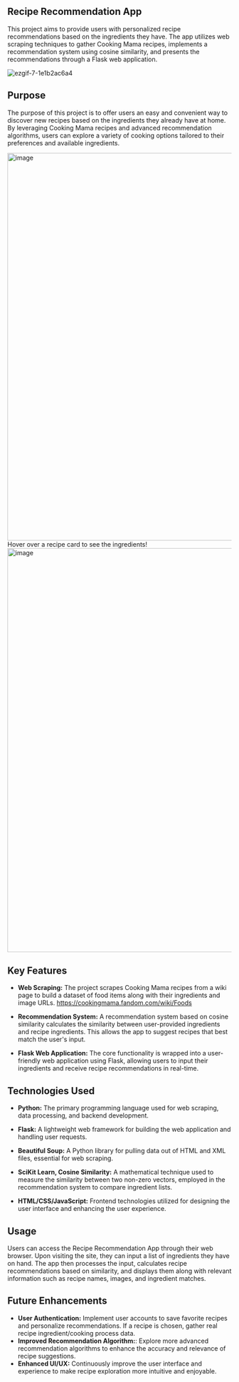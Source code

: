 ## Recipe Recommendation App
This project aims to provide users with personalized recipe recommendations based on the ingredients they have. The app utilizes web scraping techniques to gather Cooking Mama recipes, implements a recommendation system using cosine similarity, and presents the recommendations through a Flask web application.


![ezgif-7-1e1b2ac6a4](https://github.com/NiharikaAdari/Cooking-Mama-Recipe-Recommendations/assets/130190699/37ab3d11-fc0e-4a8e-8c96-fe527e88170a)




## Purpose
The purpose of this project is to offer users an easy and convenient way to discover new recipes based on the ingredients they already have at home. By leveraging Cooking Mama recipes and advanced recommendation algorithms, users can explore a variety of cooking options tailored to their preferences and available ingredients.

<img width="870" alt="image" src="https://github.com/NiharikaAdari/Cooking-Mama-Recipe-Recommendations/assets/130190699/53b1658e-ca7d-4ee6-8221-87c01b985a27">
Hover over a recipe card to see the ingredients!
<img width="907" alt="image" src="https://github.com/NiharikaAdari/Cooking-Mama-Recipe-Recommendations/assets/130190699/15b69771-e7af-4b51-929d-6c798704ebee">

## Key Features

- **Web Scraping:** The project scrapes Cooking Mama recipes from a wiki page to build a dataset of food items along with their ingredients and image URLs. https://cookingmama.fandom.com/wiki/Foods

- **Recommendation System:** A recommendation system based on cosine similarity calculates the similarity between user-provided ingredients and recipe ingredients. This allows the app to suggest recipes that best match the user's input.

- **Flask Web Application:** The core functionality is wrapped into a user-friendly web application using Flask, allowing users to input their ingredients and receive recipe recommendations in real-time.

## Technologies Used

- **Python:** The primary programming language used for web scraping, data processing, and backend development.

- **Flask:** A lightweight web framework for building the web application and handling user requests.

- **Beautiful Soup:** A Python library for pulling data out of HTML and XML files, essential for web scraping.

- **SciKit Learn, Cosine Similarity:** A mathematical technique used to measure the similarity between two non-zero vectors, employed in the recommendation system to compare ingredient lists.

- **HTML/CSS/JavaScript:** Frontend technologies utilized for designing the user interface and enhancing the user experience.

## Usage
Users can access the Recipe Recommendation App through their web browser. Upon visiting the site, they can input a list of ingredients they have on hand. The app then processes the input, calculates recipe recommendations based on similarity, and displays them along with relevant information such as recipe names, images, and ingredient matches.

## Future Enhancements
- **User Authentication:** Implement user accounts to save favorite recipes and personalize recommendations. If a recipe is chosen, gather real recipe ingredient/cooking process data.
- **Improved Recommendation Algorithm:**: Explore more advanced recommendation algorithms to enhance the accuracy and relevance of recipe suggestions.
- **Enhanced UI/UX:** Continuously improve the user interface and experience to make recipe exploration more intuitive and enjoyable.
